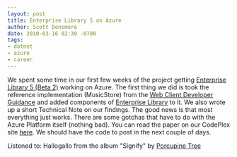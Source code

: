 ```yaml
---
layout: post
title: Enterprise Library 5 on Azure
author: Scott Densmore
date: 2010-03-16 02:39 -0700
tags:
- dotnet
- azure
- career
---
```


We spent some time in our first few weeks of the project getting [Enterprise Library 5 (Beta 2)](http://www.codeplex.com/entlib) working on Azure. The first thing we did is took the reference implementation (MusicStore) from the [Web Client Developer Guidance](http://www.codeplex.com/webclientguidance) and added components of [Enterprise Library](http://www.codeplex.com/entlib) to it. We also wrote up a short Technical Note on our findings. The good news is that most everything just works. There are some gotchas that have to do with the Azure Platform itself (nothing bad). You can read the paper on our CodePlex site [here](http://wag.codeplex.com/). We should have the code to post in the next couple of days.

Listened to: Hallogallo from the album "Signify" by [Porcupine Tree](http://www.google.com/search?q=%22Porcupine%20Tree%22)